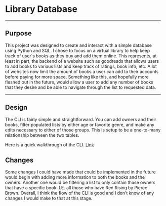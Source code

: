 # Library Database
---

## Purpose

This project was designed to create and interact with a simple database using Python and SQL. I chose to focus on a virtual library to help keep track of user's books as they buy and add them online. This represents, at least in part, the backend of a website such as goodreads that allows users to add books to various lists and keep track of ratings, book info, etc. A lot of websites now limit the amount of books a user can add to their accounts before paying for more space. Something like this, and hopefully more fleshed out in the future, would allow a user to add any number of books that they desire and be able to navigate through the list to requested data.

---

## Design

The CLI is fairly simple and straightforward. You can add owners and their books, filter populated lists by either age or favorite genre, and make any edits necessary to either of those groups. This is setup to be a one-to-many relationship between the two tables. 

Here is a quick walkthrough of the CLI.
[Link](https://youtu.be/eVRNk2zEyuI)

## Changes

Some changes I could have made that could be implemented in the future would begin with adding more information to both the books and the owners. Another one would be filtering a list to only contain those owners that have a specific book. I.E. all those who have Red Rising by Pierce Brown. Overall, I think the flow of the CLI is good and I don't know of any changes I would make to that at this stage. 
